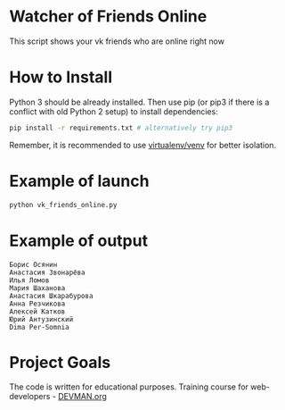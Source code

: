 # Watcher of Friends Online

This script shows your vk friends who are online right now

# How to Install

Python 3 should be already installed. Then use pip (or pip3 if there is a conflict with old Python 2 setup) to install dependencies:

```bash
pip install -r requirements.txt # alternatively try pip3
```

Remember, it is recommended to use [virtualenv/venv](https://devman.org/encyclopedia/pip/pip_virtualenv/) for better isolation.

# Example of launch

```bash
python vk_friends_online.py
```

# Example of output
```
Борис Осянин
Анастасия Звонарёва
Илья Ломов
Мария Шаханова
Анастасия Шкарабурова
Анна Резчикова
Алексей Катков
Юрий Антузинский
Dima Per-Somnia
```


# Project Goals

The code is written for educational purposes. Training course for web-developers - [DEVMAN.org](https://devman.org)
